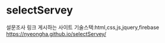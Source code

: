 # selectServey
설문조사 링크 게시하는 사이트
기술스택:html,css,js,jquery,firebase
https://nyeongha.github.io/selectServey/

